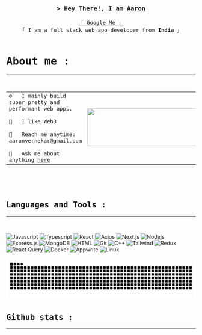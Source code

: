 
<h1 align="center"></h1> 
<!-- Intro  -->



<h3 align="center">
        <samp>&gt; Hey There!, I am
                <b><a target="_blank" href="">Aaron</a></b>
        </samp>
</h3>

<p align="center"> 
  <samp>
    <a href="https://www.youtube.com/watch?v=dQw4w9WgXcQ">「 Google Me 」</a>
    <br>
    「 I am a full stack web app developer from <b>India</b> 」
    <br>
    <br>
  </samp>
</p>

<h1 align="center"></h1>

<!-- About Section -->
<h1><samp style="font-family: monospace; font-size: 2;font-weight:bold;">About me :</samp></h1>
<hr/>
<br/>

<table>
  <tr>
    <td>
      <samp>
        ⚙️  &emsp; I mainly build super pretty and performant web apps.<br/><br/>
        📡 &emsp; I like Web3<br/><br/>
        📧 &emsp; Reach me anytime: aaronvernekar@gmail.com<br/><br/>
        💬 &emsp; Ask me about anything <a href="https://twitter.com/Aaronvern11">here</a>
      </samp>
    </td>
    <td>
      <a href="https://github.com/devxb/gitanimals">
        <img src="https://render.gitanimals.org/lines/aaronvern" width="500" height="100"/>
      </a>
    </td>
  </tr>
</table>

<br/>
<br/>


<br>


<h2><samp style="font-family: monospace; font-size: 2;font-weight:bold;">Languages and Tools :</samp></h2>

<hr/>
<br/>

![Javascript](https://img.shields.io/badge/Javascript-F0DB4F?style=for-the-badge&labelColor=black&logo=javascript&logoColor=F0DB4F)
![Typescript](https://img.shields.io/badge/Typescript-007acc?style=for-the-badge&labelColor=black&logo=typescript&logoColor=007acc)
![React](https://img.shields.io/badge/-React-61DBFB?style=for-the-badge&labelColor=black&logo=react&logoColor=61DBFB)
![Axios](https://img.shields.io/badge/axios-671ddf?&style=for-the-badge&logo=axios&logoColor=white)
![Next.js](https://img.shields.io/badge/next.js-000000?style=for-the-badge&logo=nextdotjs&logoColor=white)
![Nodejs](https://img.shields.io/badge/Nodejs-3C873A?style=for-the-badge&labelColor=black&logo=node.js&logoColor=3C873A)
![Express.js](https://img.shields.io/badge/Express.js-000000?style=for-the-badge&logo=express&logoColor=white)
![MongoDB](https://img.shields.io/badge/MongoDB-4EA94B?style=for-the-badge&logo=mongodb&logoColor=white)
![HTML](https://img.shields.io/badge/HTML5-E34F26?style=for-the-badge&logo=html5&logoColor=white)
![Git](https://img.shields.io/badge/Git-F05032?style=for-the-badge&logo=git&logoColor=white)
![C++](https://img.shields.io/badge/C%2B%2B-00599C?style=for-the-badge&logo=c%2B%2B&logoColor=white)
![Tailwind](https://img.shields.io/badge/Tailwind_CSS-092749?style=for-the-badge&logo=tailwindcss&logoColor=06B6D4&labelColor=000000)
![Redux](https://img.shields.io/badge/Redux-593D88?style=for-the-badge&logo=redux&logoColor=white)
![React Query](https://img.shields.io/badge/-React_Query-FF4154?style=for-the-badge&logo=react%20query&logoColor=white)
![Docker](https://img.shields.io/badge/Docker-2CA5E0?style=for-the-badge&logo=docker&logoColor=white)
![Appwrite](https://img.shields.io/badge/Appwrite-F02E65?style=for-the-badge&logo=Appwrite&logoColor=black)
![Linux](https://img.shields.io/badge/Linux-FCC624?style=for-the-badge&logo=linux&logoColor=black)
<br/>
<br/>
<picture>
  <source media="(prefers-color-scheme: dark)" srcset="https://raw.githubusercontent.com/khardikk/khardikk/output/github-contribution-grid-snake.svg dist/github-contribution-grid-snake-dark.svg">
  <source media="(prefers-color-scheme: light)" srcset="https://raw.githubusercontent.com/khardikk/khardikk/output/github-contribution-grid-snake.svg">
  <img alt="github contribution grid snake animation" src="https://raw.githubusercontent.com/khardikk/khardikk/output/github-contribution-grid-snake.svg dist/github-contribution-grid-snake-dark.svg">
</picture>
<br/>
<h2><samp style="font-family: monospace; font-size: 2;font-weight:bold;">Github stats :</samp></h2>
<hr/>
<br/>

